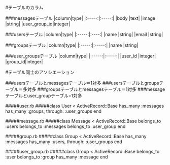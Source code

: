 #テーブルのカラム

###messagesテーブル
|column|type|
|:-----:|:-----:|
|body    |text|
|image   |string|
|user_group_id|integer|


###usersテーブル
|column|type|
|:-----:|:----:|
|name  |string|
|email |string|


###groupsテーブル
|column|type|
|:-----:|:-----:|
|name    |string|


###user_groupsテーブル
|column|type|
|:-----:|:-----:|
|user_id |integer|
|group_id|integer|



#テーブル同士のアソシエーション

###usersテーブルとmessagesテーブル＝1対多
###usersテーブルとgroupsテーブル＝多対多
###groupsテーブルとmessagesテーブル＝1対多
###messageテーブルとuser_groupテーブル=1対多


#####user.rb
#####class User < ActiveRecord::Base
       has_many :messages
       has_many :groups, through: :user_groups
  end

#####message.rb
#####class Message < ActiveRecord::Base
       belongs_to :users
       belongs_to :messages
       belongs_to :user_group
  end


#####group.rb
#####class Group < ActiveRecord::Base
       has_many :messages
       has_many :users, through: :user_groups
  end


#####user_group.rb
#####class Group < ActiveRecord::Base
       belongs_to  :user
       belongs_to  :group
       has_many    :message
  end
